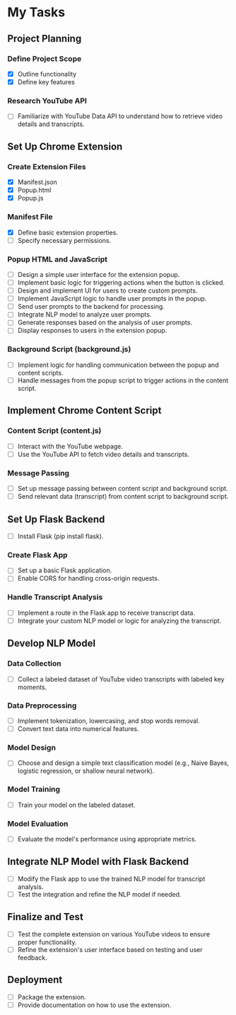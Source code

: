 # My Tasks

## Project Planning

### Define Project Scope

- [x] Outline functionality
- [x] Define key features

### Research YouTube API

- [ ] Familiarize with YouTube Data API to understand how to retrieve video details and transcripts.

## Set Up Chrome Extension

### Create Extension Files

- [x] Manifest.json
- [x] Popup.html
- [x] Popup.js

### Manifest File

- [x] Define basic extension properties.
- [ ] Specify necessary permissions.

### Popup HTML and JavaScript

- [ ] Design a simple user interface for the extension popup.
- [ ] Implement basic logic for triggering actions when the button is clicked.
- [ ] Design and implement UI for users to create custom prompts.
- [ ] Implement JavaScript logic to handle user prompts in the popup.
- [ ] Send user prompts to the backend for processing.
- [ ] Integrate NLP model to analyze user prompts.
- [ ] Generate responses based on the analysis of user prompts.
- [ ] Display responses to users in the extension popup.

### Background Script (background.js)

- [ ] Implement logic for handling communication between the popup and content scripts.
- [ ] Handle messages from the popup script to trigger actions in the content script.

## Implement Chrome Content Script

### Content Script (content.js)

- [ ] Interact with the YouTube webpage.
- [ ] Use the YouTube API to fetch video details and transcripts.

### Message Passing

- [ ] Set up message passing between content script and background script.
- [ ] Send relevant data (transcript) from content script to background script.

## Set Up Flask Backend

- [ ] Install Flask (pip install flask).

### Create Flask App

- [ ] Set up a basic Flask application.
- [ ] Enable CORS for handling cross-origin requests.

### Handle Transcript Analysis

- [ ] Implement a route in the Flask app to receive transcript data.
- [ ] Integrate your custom NLP model or logic for analyzing the transcript.

## Develop NLP Model

### Data Collection

- [ ] Collect a labeled dataset of YouTube video transcripts with labeled key moments.

### Data Preprocessing

- [ ] Implement tokenization, lowercasing, and stop words removal.
- [ ] Convert text data into numerical features.

### Model Design

- [ ] Choose and design a simple text classification model (e.g., Naive Bayes, logistic regression, or shallow neural network).

### Model Training

- [ ] Train your model on the labeled dataset.

### Model Evaluation

- [ ] Evaluate the model's performance using appropriate metrics.

## Integrate NLP Model with Flask Backend

- [ ] Modify the Flask app to use the trained NLP model for transcript analysis.
- [ ] Test the integration and refine the NLP model if needed.

## Finalize and Test

- [ ] Test the complete extension on various YouTube videos to ensure proper functionality.
- [ ] Refine the extension's user interface based on testing and user feedback.

## Deployment

- [ ] Package the extension.
- [ ] Provide documentation on how to use the extension.
